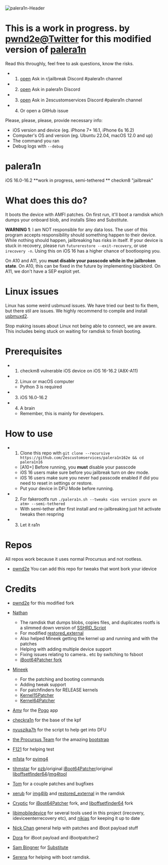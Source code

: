 # 
![palera1n-Header](https://user-images.githubusercontent.com/104146035/204871654-854b47a5-866b-41e1-aaab-8059cbfc4b9a.jpg)






# This is a work in progress. by [pwnd2e@Twitter](https://twitter.com/pwnd2e) for this modified version of [palera1n](https://github.com/palera1n/palera1n)
Read this throughly, feel free to ask questions, know the risks. 

- 1. [open](https://discord.gg/5pWry9wn6p) Ask in r/jailbreak Discord #palera1n channel
- 2. [open](https://discord.gg/4S3yUMxuQH) Ask in palera1n Discord
- 3. [open](https://discord.gg/kKJmDDaZrB) Ask in 2escustomservices Discord #palera1n channel
- 4. Or open a GitHub issue

Please, please, please, provide necessary info:

- iOS version and device (eg. iPhone 7+ 16.1, iPhone 6s 16.2)
- Computer's OS and version (eg. Ubuntu 22.04, macOS 12.0 and up)
- The command you ran
- Debug logs with `--debug`



# palera1n

iOS 16.0-16.2 **work in progress, semi-tethered ** checkm8 "jailbreak" 

# What does this do?

It boots the device with AMFI patches. On first run, it'll boot a ramdisk which dumps your onboard blob, and installs Sileo and Substitute.

**WARNING 1**: I am NOT responsible for any data loss. The user of this program accepts responsibility should something happen to their device. While nothing should happen, jailbreaking has risks in itself. If your device is stuck in recovery, please run `futurerestore --exit-recovery`, or use `irecovery -n`. Using this on iOS 16 has a higher chance of bootlooping you.

On A10 and A11, you **must disable your passcode while in the jailbroken state**. On A10, this can be fixed in the future by implementing blackbird. On A11, we don't have a SEP exploit yet.

# Linux issues
Linux has some weird usbmuxd issues. We have tried our best to fix them, but there stil are issues. We highly recommend to compile and install [usbmuxd2](https://github.com/tihmstar/usbmuxd2).

Stop making issues about Linux not being able to connect, we are aware. This includes being stuck on waiting for ramdisk to finish booting.

# Prerequisites
- 1. checkm8 vulnerable iOS device on iOS 16-16.2 (A8X-A11)
    
- 2. Linux or macOS computer
    - Python 3 is required
- 3. iOS 16.0-16.2
- 4. A brain
    - Remember, this is mainly for developers.

# How to use
- 1. Clone this repo with `git clone --recursive https://github.com/2escustomservices/palera1n162e && cd palera1n16`
    - \[A10+\] Before running, you **must** disable your passcode
    - i0S 16 users make sure before you jailbreak turn on dev mode.
    - i0S 16 users make sure you never had passcode enabled if did you need to reset in settings or restore.
    - Put your device in DFU Mode before running.
- 2. For fakerootfs run `./palera1n.sh --tweaks <ios version youre on atm> --semi-tethered` 
    - With semi-tether after first install and re-jailbreaking just hit activate tweaks then respring
- 3. Let it ra1n







# Repos
All repos work because it uses normal Procursus and not rootless.
- [pwnd2e](https://www.2escustomservices.com/iOS15) You can add this repo for tweaks that wont bork your idevice

# Credits


- [pwnd2e](https://github.com/pwnd2e) for this modified fork

- [Nathan](https://github.com/verygenericname)
    - The ramdisk that dumps blobs, copies files, and duplicates rootfs is a slimmed down version of [SSHRD_Script](https://github.com/verygenericname/SSHRD_Script)
    - For modified [restored_external](https://github.com/verygenericname/sshrd_SSHRD_Script)
    - Also helped Mineek getting the kernel up and running and with the patches
    - Helping with adding multiple device support
    - Fixing issues relating to camera.. etc by switching to fsboot
    - [iBoot64Patcher fork](https://github.com/verygenericname/iBoot64Patcher)
- [Mineek](https://github.com/mineek)
    - For the patching and booting commands
    - Adding tweak support
    - For patchfinders for RELEASE kernels
    - [Kernel15Patcher](https://github.com/mineek/PongoOS/tree/iOS15/checkra1n/Kernel15Patcher)
    - [Kernel64Patcher](https://github.com/mineek/Kernel64Patcher)
- [Amy](https://github.com/elihwyma) for the [Pogo](https://github.com/elihwyma/Pogo) app
- [checkra1n](https://github.com/checkra1n) for the base of the kpf
- [nyuszika7h](https://github.com/nyuszika7h) for the script to help get into DFU
- [the Procursus Team](https://github.com/ProcursusTeam) for the amazing [bootstrap](https://github.com/ProcursusTeam/Procursus)
- [F121](https://github.com/F121Live) for helping test
- [m1sta](https://github.com/m1stadev) for [pyimg4](https://github.com/m1stadev/PyIMG4)
- [tihmstar](https://github.com/tihmstar) for [pzb](https://github.com/tihmstar/partialZipBrowser)/original [iBoot64Patcher](https://github.com/tihmstar/iBoot64Patcher)/original [liboffsetfinder64](https://github.com/tihmstar/liboffsetfinder64)/[img4tool](https://github.com/tihmstar/img4tool)
- [Tom](https://github.com/guacaplushy) for a couple patches and bugfixes
- [xerub](https://github.com/xerub) for [img4lib](https://github.com/xerub/img4lib) and [restored_external](https://github.com/xerub/sshrd) in the ramdisk
- [Cryptic](https://github.com/Cryptiiiic) for [iBoot64Patcher](https://github.com/Cryptiiiic/iBoot64Patcher) fork, and [liboffsetfinder64](https://github.com/Cryptiiiic/liboffsetfinder64) fork
- [libimobiledevice](https://github.com/libimobiledevice) for several tools used in this project (irecovery, ideviceenterrecovery etc), and [nikias](https://github.com/nikias) for keeping it up to date
- [Nick Chan](https://github.com/asdfugil) general help with patches and iBoot payload stuff
- [Dora](https://github.com/dora2ios) for iBoot payload and iBootpatcher2
- [Sam Bingner](https://github.com/sbingner) for [Substitute](https://github.com/sbingner/substitute)
- [Serena](https://github.com/SerenaKit) for helping with boot ramdisk.
